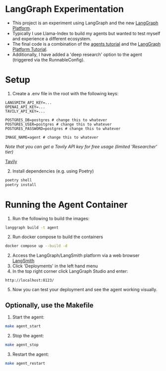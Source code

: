# LangGraph Experimentation
- This project is an experiment using LangGraph and the new [LangGraph Platform](https://langchain-ai.github.io/langgraph/concepts/langgraph_platform/). 
- Typically I use Llama-Index to build my agents but wanted to test myself and experience a different ecosystem.
- The final code is a combination of the [agents tutorial](https://langchain-ai.github.io/langgraph/concepts/why-langgraph/) and the [LangGraph Platform Tutorial](https://langchain-ai.github.io/langgraph/tutorials/langgraph-platform/local-server/).
- Additionally, I have added a 'deep research' option to the agent (triggered via the RunnableConfig).

# Setup
1. Create a .env file in the root with the following keys:
```.env
LANGSMITH_API_KEY=...
OPENAI_API_KEY=...
TAVILY_API_KEY=...

POSTGRES_DB=postgres # change this to whatever
POSTGRES_USER=postgres # change this to whatever
POSTGRES_PASSWORD=postgres # change this to whatever

IMAGE_NAME=agent # change this to whatever
```

*Note that you can get a Tavily API key for free usage (limited 'Researcher' tier)*

[Tavily](https://tavily.com/)

2. Install dependencies (e.g. using Poetry)
```bash
poetry shell
poetry install
```

# Running the Agent Container
1. Run the following to build the images:
```bash
langgraph build -t agent
```

2. Run docker compose to build the containers

```bash
docker compose up --build -d
```

2. Access the LangGraph/LangSmith platform via a web browser [LangSmith](https://smith.langchain.com/)
3. Click 'Deployments' in the left hand menu 
4. In the top right corner click LangGraph Studio and enter:

```
http://localhost:8123/
```

5. Now you can test your deployment and see the agent working visually.

## Optionally, use the Makefile
1. Start the agent:
```bash
make agent_start
```

2. Stop the agent:
```bash
make agent_stop
```

3. Restart the agent:
```bash
make agent_restart
```